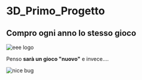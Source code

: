 # 3D_Primo_Progetto

## Compro ogni anno lo stesso gioco 

![eee logo](https://c.tenor.com/POOLezPLGXQAAAAM/ea-sports-e-ea-meme.gif)

Penso **sarà un gioco "nuovo"** e invece....

![nice bug](https://gif.fanpage.it/gif/58bb3ea9e4b06a43bc006460_1488666282012.gif)




